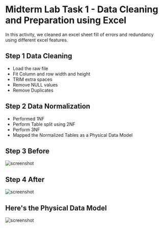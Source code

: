 # Midterm Lab Task 1 - Data Cleaning and Preparation using Excel
In this activity, we cleaned an excel sheet fill of errors and redundancy using different excel features.
## Step 1 Data Cleaning
- Load the raw file
- Fit Column and row width and height
- TRIM extra spaces
- Remove NULL values
- Remove Duplicates
## Step 2 Data Normalization
- Performed 1NF
- Perform Table split using 2NF
- Perform 3NF
- Mapped the Normalized Tables as a Physical Data Model
## Step 3 Before
![screenshot](/Midterm%20Task%201/Images/Before.png)

## Step 4 After
![screenshot](/Midterm%20Task%201/Images/After.png)

## Here's the Physical Data Model
![screenshot](/Midterm%20Task%201/Images/Relation.png)
